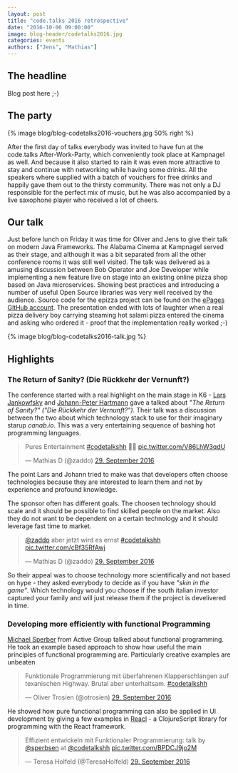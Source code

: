 ```yaml
---
layout: post
title: "code.talks 2016 retrospective"
date: "2016-10-06 09:00:00"
image: blog-header/codetalks2016.jpg
categories: events
authors: ["Jens", "Mathias"]
---
```


## The headline

Blog post here ;-)

## The party

{% image blog/blog-codetalks2016-vouchers.jpg 50% right %}

After the first day of talks everybody was invited to have fun at the code.talks After-Work-Party, which conveniently took place at Kampnagel as well.
And because it also started to rain it was even more attractive to stay and continue with networking while having some drinks.
All the speakers where supplied with a batch of vouchers for free drinks and happily gave them out to the thirsty community.
There was not only a DJ responsible for the perfect mix of music, but he was also accompanied by a live saxophone player who received a lot of cheers.


## Our talk

Just before lunch on Friday it was time for Oliver and Jens to give their talk on modern Java Frameworks.
The Alabama Cinema at Kampnagel served as their stage, and although it was a bit separated from all the other conference rooms it was still well visited.
The talk was delivered as a amusing discussion between Bob Operator and Joe Developer while implementing a new feature live on stage into an existing online pizza shop based on Java microservices.
Showing best practices and introducing a number of useful Open Source libraries was very well received by the audience.
Source code for the epizza project can be found on the [ePages GitHub account](https://github.com/ePages-de/epizza).
The presentation ended with lots of laughter when a real pizza delivery boy carrying steaming hot salami pizza entered the cinema and asking who ordered it - proof that the implementation really worked ;-)

{% image blog/blog-codetalks2016-talk.jpg  %}


## Highlights

### The Return of Sanity? (Die Rückkehr der Vernunft?)

The conference started with a real highlight on the main stage in K6 - [Lars Jankowfsky](https://twitter.com/dodgeris) and [Johann-Peter Hartmann](https://twitter.com/Johannhartmann) gave a talked about *"The Return of Sanity?" ("Die Rückkehr der Vernunft?")*. Their talk was a discussion between the two about which technology stack to use for their imaginary starup *canab.io*. This was a very entertaining sequence of bashing hot programming languages.

<blockquote class="twitter-tweet" data-lang="de"><p lang="en" dir="ltr">Pures Entertainment <a href="https://twitter.com/hashtag/codetalkshh?src=hash">#codetalkshh</a> 🚀💯 <a href="https://t.co/V86LhW3qdU">pic.twitter.com/V86LhW3qdU</a></p>&mdash; Mathias D (@zaddo) <a href="https://twitter.com/zaddo/status/781407595202539521">29. September 2016</a></blockquote>
<script async src="//platform.twitter.com/widgets.js" charset="utf-8"></script>

The point Lars and Johann tried to make was that developers often choose technologies because they are interested to learn them and not by experience and profound knowledge.

The sponsor often has different goals. The choosen technology should scale and it should be possible to find skilled people on the market. Also they do not want to be dependent on a certain technology and it should leverage fast time to market.

<blockquote class="twitter-tweet" data-conversation="none" data-cards="hidden" data-lang="de"><p lang="de" dir="ltr"><a href="https://twitter.com/zaddo">@zaddo</a> aber jetzt wird es ernst <a href="https://twitter.com/hashtag/codetalkshh?src=hash">#codetalkshh</a> <a href="https://t.co/cBf35RfAwj">pic.twitter.com/cBf35RfAwj</a></p>&mdash; Mathias D (@zaddo) <a href="https://twitter.com/zaddo/status/781412298263060480">29. September 2016</a></blockquote>
<script async src="//platform.twitter.com/widgets.js" charset="utf-8"></script>

So their appeal was to choose technology more scientifically and not based on hype - they asked everybody to decide as if you have *"skin in the game"*. Which technology would you choose if the south italian investor captured your family and will just release them if the project is develivered in time.

### Developing more efficiently with functional Programming

[Michael Sperber](https://twitter.com/sperbsen) from Active Group talked about functional programming. He took an example based approach to show how useful the main principles of functional programming are. Particularly creative examples are unbeaten

<blockquote class="twitter-tweet" data-lang="de"><p lang="de" dir="ltr">Funktionale Programmierung mit überfahrenen Klapperschlangen auf texanischen Highway. Brutal aber unterhaltsam. <a href="https://twitter.com/hashtag/codetalkshh?src=hash">#codetalkshh</a></p>&mdash; Oliver Trosien (@otrosien) <a href="https://twitter.com/otrosien/status/781449543292489728">29. September 2016</a></blockquote>
<script async src="//platform.twitter.com/widgets.js" charset="utf-8"></script>

He showed how pure functional programming can also be applied in UI development by giving a few examples in [Reacl](https://github.com/active-group/reacl) - a ClojureScript library for programming with the React framework.

<blockquote class="twitter-tweet" data-lang="de"><p lang="de" dir="ltr">Effizient entwickeln mit Funktionaler Programmierung: talk by <a href="https://twitter.com/sperbsen">@sperbsen</a> at <a href="https://twitter.com/codetalkshh">@codetalkshh</a> <a href="https://t.co/BPDCJ9jo2M">pic.twitter.com/BPDCJ9jo2M</a></p>&mdash; Teresa Holfeld (@TeresaHolfeld) <a href="https://twitter.com/TeresaHolfeld/status/781433670452281344">29. September 2016</a></blockquote>
<script async src="//platform.twitter.com/widgets.js" charset="utf-8"></script>
